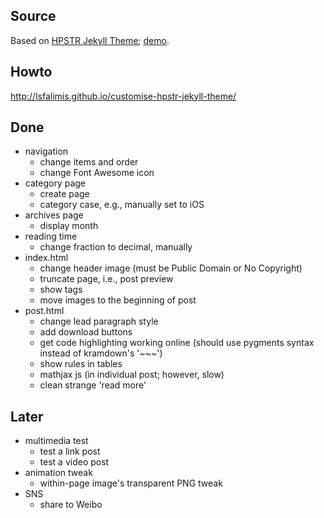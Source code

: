 ## Source

Based on [HPSTR Jekyll Theme](https://github.com/mmistakes/hpstr-jekyll-theme); [demo](http://mmistakes.github.io/hpstr-jekyll-theme/).

## Howto

<http://lsfalimis.github.io/customise-hpstr-jekyll-theme/>

## Done

- navigation
	- change items and order
	- change Font Awesome icon
- category page
	- create page
	- category case, e.g., manually set to iOS
- archives page
	- display month
- reading time
	- change fraction to decimal, manually
- index.html
	- change header image (must be Public Domain or No Copyright)
	- truncate page, i.e., post preview
	- show tags
	- move images to the beginning of post
- post.html
	- change lead paragraph style
	- add download buttons
	- get code highlighting working online (should use pygments syntax instead of kramdown's '~~~')
	- show rules in tables
	- mathjax js (in individual post; however, slow)
	- clean strange 'read more'

## Later

- multimedia test
	- test a link post
	- test a video post
- animation tweak
	- within-page image's transparent PNG tweak
- SNS
	- share to Weibo
